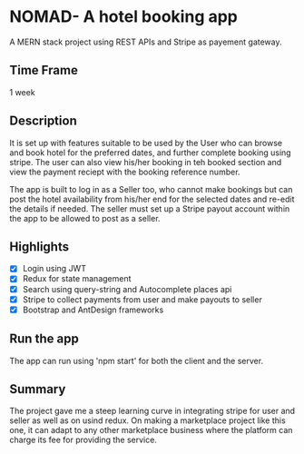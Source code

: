 # NOMAD- A hotel booking app
A MERN stack project using REST APIs and Stripe as payement gateway.

## Time Frame
1 week

## Description
It is set up with features suitable to be used by the User who can browse and book hotel for the preferred dates, and further complete booking using stripe. The user can also view his/her booking in teh booked section and view the payment reciept with the booking reference number.

The app is built to log in as a Seller too, who cannot make bookings but can post the hotel availability from his/her end for the selected dates and re-edit the details if needed. The seller must set up a Stripe payout account within the app to be allowed to post as a seller. 

## Highlights
* [x] Login using JWT
* [x] Redux for state management
* [x] Search using query-string and Autocomplete places api
* [x] Stripe to collect payments from user and make payouts to seller
* [x] Bootstrap and AntDesign frameworks

## Run the app
The app can run using 'npm start' for both the client and the server. 

## Summary
The project gave me a steep learning curve in integrating stripe for user and seller as well as on usind redux. 
On making a marketplace project like this one, it can adapt to any other marketplace business where the platform can charge its fee for providing the service.
